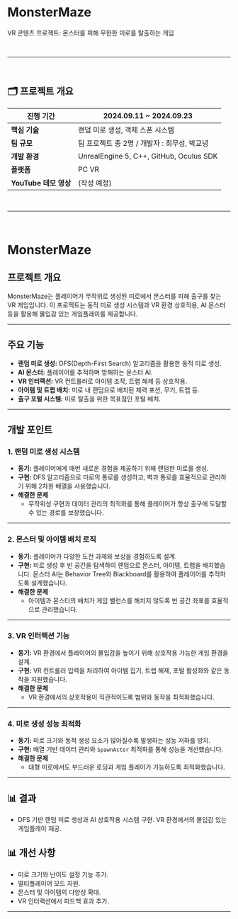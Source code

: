 # MonsterMaze

VR 콘텐츠 프로젝트: 몬스터를 피해 무한한 미로를 탈출하는 게임

<br>

---

<br>

## 🗂️ **프로젝트 개요**

| **진행 기간**       | 2024.09.11 ~ 2024.09.23                |
|---------------------|---------------------------------------|
| **핵심 기술**       | 랜덤 미로 생성, 객체 스폰 시스템 |
| **팀 규모**       | 팀 프로젝트 총 2명 / 개발자 : 최무성, 박교녕 |
| **개발 환경**       | UnrealEngine 5, C++, GitHub, Oculus SDK |
| **플랫폼**          | PC VR                                 |
| **YouTube 데모 영상** | (작성 예정)                        |

<br>

---

<br>

# MonsterMaze

## 프로젝트 개요
MonsterMaze는 플레이어가 무작위로 생성된 미로에서 몬스터를 피해 출구를 찾는 VR 게임입니다. 이 프로젝트는 동적 미로 생성 시스템과 VR 환경 상호작용, AI 몬스터 등을 활용해 몰입감 있는 게임플레이를 제공합니다.

---

## 주요 기능
- **랜덤 미로 생성:** DFS(Depth-First Search) 알고리즘을 활용한 동적 미로 생성.
- **AI 몬스터:** 플레이어를 추적하며 방해하는 몬스터 AI.
- **VR 인터랙션:** VR 컨트롤러로 아이템 조작, 트랩 해제 등 상호작용.
- **아이템 및 트랩 배치:** 미로 내 랜덤으로 배치된 체력 포션, 무기, 트랩 등.
- **출구 포털 시스템:** 미로 탈출을 위한 목표점인 포털 배치.

---

## 개발 포인트

### 1. 랜덤 미로 생성 시스템
- **동기:** 플레이어에게 매번 새로운 경험을 제공하기 위해 랜덤한 미로를 생성.
- **구현:** DFS 알고리즘으로 미로의 통로를 생성하고, 벽과 통로를 효율적으로 관리하기 위해 2차원 배열을 사용했습니다.
- **해결한 문제** 
  - 무작위성 구현과 데이터 관리의 최적화를 통해 플레이어가 항상 출구에 도달할 수 있는 경로를 보장했습니다.

---

### 2. 몬스터 및 아이템 배치 로직
- **동기:** 플레이어가 다양한 도전 과제와 보상을 경험하도록 설계.
- **구현:** 미로 생성 후 빈 공간을 탐색하여 랜덤으로 몬스터, 아이템, 트랩을 배치했습니다. 몬스터 AI는 Behavior Tree와 Blackboard를 활용하여 플레이어를 추적하도록 설계했습니다.
- **해결한 문제** 
  - 아이템과 몬스터의 배치가 게임 밸런스를 해치지 않도록 빈 공간 좌표를 효율적으로 관리했습니다.

---

### 3. VR 인터랙션 기능
- **동기:** VR 환경에서 플레이어의 몰입감을 높이기 위해 상호작용 가능한 게임 환경을 설계.
- **구현:** VR 컨트롤러 입력을 처리하여 아이템 집기, 트랩 해제, 포털 활성화와 같은 동작을 지원했습니다.
- **해결한 문제** 
  - VR 환경에서의 상호작용이 직관적이도록 범위와 동작을 최적화했습니다.

---

### 4. 미로 생성 성능 최적화
- **동기:** 미로 크기와 동적 생성 요소가 많아질수록 발생하는 성능 저하를 방지.
- **구현:** 배열 기반 데이터 관리와 `SpawnActor` 최적화를 통해 성능을 개선했습니다.
- **해결한 문제** 
  - 대형 미로에서도 부드러운 로딩과 게임 플레이가 가능하도록 최적화했습니다.

---

## 📊 결과
- DFS 기반 랜덤 미로 생성과 AI 상호작용 시스템 구현. VR 환경에서의 몰입감 있는 게임플레이 제공.

## 📊 개선 사항
- 미로 크기와 난이도 설정 기능 추가.
- 멀티플레이어 모드 지원.
- 몬스터 및 아이템의 다양성 확대.
- VR 인터랙션에서 피드백 효과 추가.

---
